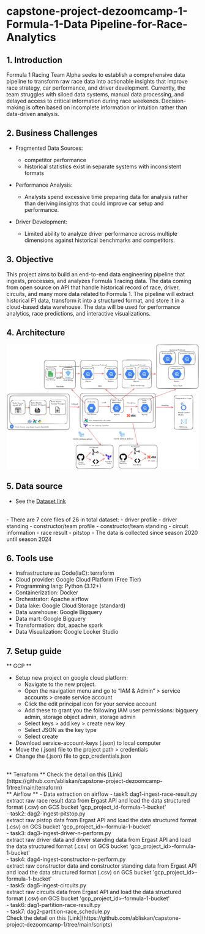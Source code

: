 # capstone-project-dezoomcamp-1-Formula-1-Data Pipeline-for-Race-Analytics
 
 ## 1. Introduction
 Formula 1 Racing Team Alpha seeks to establish a comprehensive data pipeline to transform raw race data into actionable insights that improve race strategy, car performance, and driver development. 
 Currently, the team struggles with siloed data systems, manual data processing, and delayed access to critical information during race weekends. 
 Decision-making is often based on incomplete information or intuition rather than data-driven analysis.
 
 ## 2. Business Challenges
 - Fragmented Data Sources:
 	- competitor performance
 	- historical statistics exist in separate systems with inconsistent formats
 
 - Performance Analysis:
 	- Analysts spend excessive time preparing data for analysis rather than deriving insights that could improve car setup and performance.
 
 - Driver Development: 
 	- Limited ability to analyze driver performance across multiple dimensions against historical benchmarks and competitors.
 
 ## 3. Objective
 This project aims to build an end-to-end data engineering pipeline that ingests, processes, and analyzes Formula 1 racing data. The data coming from open source on API that handle historical record of race, driver, circuits, and many more data related to Formula 1. The pipeline will extract historical F1 data, transform it into a structured format, and store it in a cloud-based data warehouse. The data will be used for performance analytics, race predictions, and interactive visualizations.
 
 ## 4. Architecture
 ![System architecture](https://github.com/abliskan/capstone-project-dezoomcamp-1/blob/main/assets/Final-project-dataflow-v1.png)
 
 ## 5. Data source
 - See the [Dataset link](https://ergast.com/mrd/)
 <br>
 - There are 7 core files of 26 in total dataset:
 	- driver profile
 	- driver standing
 	- constructor/team profile
 	- constructor/team standing
 	- circuit information
 	- race result 
 	- pitstop
 - The data is collected since season 2020 until season 2024
 
 ## 6. Tools use
 - Insfrastructure as Code(IaC): terraform
 - Cloud provider: Google Cloud Platform (Free Tier)
 - Programming lang: Python (3.12+)
 - Containerization: Docker
 - Orchestrator: Apache airflow
 - Data lake: Google Cloud Storage (standard)
 - Data warehouse: Google Bigquery
 - Data mart: Google Bigquery
 - Transformation: dbt, apache spark
 - Data Visualization: Google Looker Studio
 
 ## 7. Setup guide
 ** GCP **
 - Setup new project on google cloud platform:
   - Navigate to the new project.
   - Open the navigation menu and go to “IAM & Admin” > service accounts > create service account
   - Click the edit principal icon for your service account
   - Add these  to grant you the following IAM user permissions: bigquery admin, storage object admin, storage admin      
   - Select keys > add key > create new key
   - Select JSON as the key type
   - Select create
 - Download service-account-keys (.json) to local computer
 - Move the (.json) file to the project path > credentials
 - Change the (.json) file to gcp_credentials.json
 <br>
 ** Terraform **
 Check the detail on this [Link](https://github.com/abliskan/capstone-project-dezoomcamp-1/tree/main/terraform)
 <br>
 ** Airflow **
 - Data extraction on airflow
   - task1: dag1-ingest-race-result.py <br>
   extract raw race result data from Ergast API and load the data structured format (.csv) on GCS bucket 'gcp_project_id-formula-1-bucket' <br>
   - task2: dag2-ingest-pitstop.py <br>
   extract raw pistop data from Ergast API and load the data structured format (.csv) on GCS bucket 'gcp_project_id>-formula-1-bucket' <br>
   - task3: dag3-ingest-driver-n-perform.py <br>
   extract raw driver data and driver standing data from Ergast API and load the data structured format (.csv) on GCS bucket 'gcp_project_id>-formula-1-bucket' <br>
   - task4: dag4-ingest-constructor-n-perform.py <br>
   extract raw constructor data and constructor standing data from Ergast API and load the data structured format (.csv) on GCS bucket 'gcp_project_id>-formula-1-bucket' <br>
   - task5: dag5-ingest-circuits.py <br>
   extract raw circuits data from Ergast API and load the data structured format (.csv) on GCS bucket 'gcp_project_id>-formula-1-bucket' <br>
   - task6: dag1-partition-race-result.py <br>
   - task7: dag2-partition-race_schedule.py <br>
 Check the detail on this [Link](https://github.com/abliskan/capstone-project-dezoomcamp-1/tree/main/scripts)

